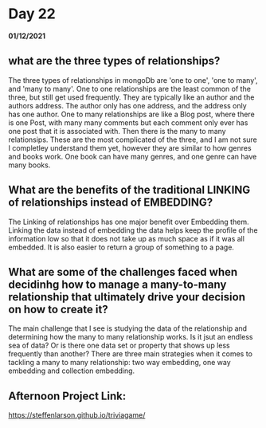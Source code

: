 # Day 22
__01/12/2021__

## what are the three types of relationships?

The three types of relationships in mongoDb are 'one to one', 'one to many', and 'many to many'. One to one relationships are the least common of the three, but still get used frequently. They are typically like an author and the authors address. The author only has one address, and the address only has one author. One to many relationships are like a Blog post, where there is one Post, with many many comments but each comment only ever has one post that it is associated with. Then there is the many to many relationsips. These are the most complicated of the three, and I am not sure I completley understand them yet, however they are similar to how genres and books work. One book can have many genres, and one genre can have many books.


## What are the benefits of the traditional LINKING of relationships instead of EMBEDDING?

The Linking of relationships has one major benefit over Embedding them. Linking the data instead of embedding the data helps keep the profile of the information low so that it does not take up as much space as if it was all embedded. It is also easier to return a group of something to a page.


## What are some of the challenges faced when decidinhg how to manage a many-to-many relationship that ultimately drive your decision on how to create it?

The main challenge that I see is studying the data of the relationship and determining how the many to many relationship works. Is it jsut an endless sea of data? Or is there one data set or property that shows up less frequently than another? There are three main strategies when it comes to tackling a many to many relationship: two way embedding, one way embedding and collection embedding. 


## Afternoon Project Link:
https://steffenlarson.github.io/triviagame/